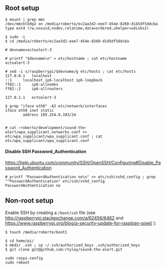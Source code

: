 ## Root setup

```
$ mount | grep mmc
/dev/mmcblk0p2 on /media/roberto/ec2aa3d2-eee7-454e-8260-d145df5ddcba type ext4 (rw,nosuid,nodev,relatime,data=ordered,uhelper=udisks2)

$ sudo -i
$ cd /media/roberto/ec2aa3d2-eee7-454e-8260-d145df5ddcba

# devname=octoalert-3

# printf "$devname\n" > etc/hostname ; cat etc/hostname
octoalert-3

# sed -i s/raspberrypi/$devname/g etc/hosts ; cat etc/hosts
127.0.0.1	localhost
::1		localhost ip6-localhost ip6-loopback
ff02::1		ip6-allnodes
ff02::2		ip6-allrouters

127.0.1.1	octoalert-3

$ grep "iface eth0" -A2 etc/network/interfaces
iface eth0 inet static
        address 169.254.0.103/24


# cat ~roberto/development/sound-the-alert/wpa_supplicant.networks.conf >> etc/wpa_supplicant/wpa_supplicant.conf ; cat etc/wpa_supplicant/wpa_supplicant.conf
```

#### Disable SSH Password_Authentication

https://help.ubuntu.com/community/SSH/OpenSSH/Configuring#Disable_Password_Authentication

```
# printf "PasswordAuthentication no\n" >> etc/ssh/sshd_config ; grep "^PasswordAuthentication" etc/ssh/sshd_config
PasswordAuthentication no
```

## Non-root setup

Enable SSH by creating a `/boot/ssh` file (see http://raspberrypi.stackexchange.com/a/62456/6462 and https://www.raspberrypi.org/blog/a-security-update-for-raspbian-pixel/ ):

```
$ touch /media/roberto/boot1
```

```
$ cd home/pi/
$ mkdir .ssh ; cp ~/.ssh/authorized_keys .ssh/authorized_keys
$ git clone git@github.com:rtyley/sound-the-alert.git
```


```
sudo raspi-config
sudo reboot
```

